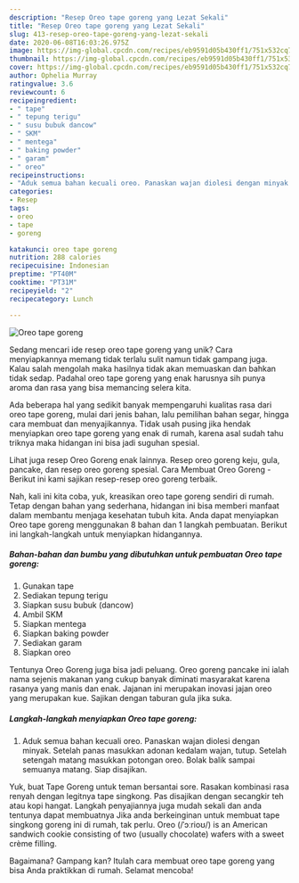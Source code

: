 ```yaml
---
description: "Resep Oreo tape goreng yang Lezat Sekali"
title: "Resep Oreo tape goreng yang Lezat Sekali"
slug: 413-resep-oreo-tape-goreng-yang-lezat-sekali
date: 2020-06-08T16:03:26.975Z
image: https://img-global.cpcdn.com/recipes/eb9591d05b430ff1/751x532cq70/oreo-tape-goreng-foto-resep-utama.jpg
thumbnail: https://img-global.cpcdn.com/recipes/eb9591d05b430ff1/751x532cq70/oreo-tape-goreng-foto-resep-utama.jpg
cover: https://img-global.cpcdn.com/recipes/eb9591d05b430ff1/751x532cq70/oreo-tape-goreng-foto-resep-utama.jpg
author: Ophelia Murray
ratingvalue: 3.6
reviewcount: 6
recipeingredient:
- " tape"
- " tepung terigu"
- " susu bubuk dancow"
- " SKM"
- " mentega"
- " baking powder"
- " garam"
- " oreo"
recipeinstructions:
- "Aduk semua bahan kecuali oreo. Panaskan wajan diolesi dengan minyak. Setelah panas masukkan adonan kedalam wajan, tutup. Setelah setengah matang masukkan potongan oreo. Bolak balik sampai semuanya matang. Siap disajikan."
categories:
- Resep
tags:
- oreo
- tape
- goreng

katakunci: oreo tape goreng 
nutrition: 288 calories
recipecuisine: Indonesian
preptime: "PT40M"
cooktime: "PT31M"
recipeyield: "2"
recipecategory: Lunch

---
```



![Oreo tape goreng](https://img-global.cpcdn.com/recipes/eb9591d05b430ff1/751x532cq70/oreo-tape-goreng-foto-resep-utama.jpg)

Sedang mencari ide resep oreo tape goreng yang unik? Cara menyiapkannya memang tidak terlalu sulit namun tidak gampang juga. Kalau salah mengolah maka hasilnya tidak akan memuaskan dan bahkan tidak sedap. Padahal oreo tape goreng yang enak harusnya sih punya aroma dan rasa yang bisa memancing selera kita.

Ada beberapa hal yang sedikit banyak mempengaruhi kualitas rasa dari oreo tape goreng, mulai dari jenis bahan, lalu pemilihan bahan segar, hingga cara membuat dan menyajikannya. Tidak usah pusing jika hendak menyiapkan oreo tape goreng yang enak di rumah, karena asal sudah tahu triknya maka hidangan ini bisa jadi suguhan spesial.

Lihat juga resep Oreo Goreng enak lainnya. Resep oreo goreng keju, gula, pancake, dan resep oreo goreng spesial. Cara Membuat Oreo Goreng - Berikut ini kami sajikan resep-resep oreo goreng terbaik.


Nah, kali ini kita coba, yuk, kreasikan oreo tape goreng sendiri di rumah. Tetap dengan bahan yang sederhana, hidangan ini bisa memberi manfaat dalam membantu menjaga kesehatan tubuh kita. Anda dapat menyiapkan Oreo tape goreng menggunakan 8 bahan dan 1 langkah pembuatan. Berikut ini langkah-langkah untuk menyiapkan hidangannya.

<!--inarticleads1-->

##### Bahan-bahan dan bumbu yang dibutuhkan untuk pembuatan Oreo tape goreng:

1. Gunakan  tape
1. Sediakan  tepung terigu
1. Siapkan  susu bubuk (dancow)
1. Ambil  SKM
1. Siapkan  mentega
1. Siapkan  baking powder
1. Sediakan  garam
1. Siapkan  oreo


Tentunya Oreo Goreng juga bisa jadi peluang. Oreo goreng pancake ini ialah nama sejenis makanan yang cukup banyak diminati masyarakat karena rasanya yang manis dan enak. Jajanan ini merupakan inovasi jajan oreo yang merupakan kue. Sajikan dengan taburan gula jika suka. 

<!--inarticleads2-->

##### Langkah-langkah menyiapkan Oreo tape goreng:

1. Aduk semua bahan kecuali oreo. Panaskan wajan diolesi dengan minyak. Setelah panas masukkan adonan kedalam wajan, tutup. Setelah setengah matang masukkan potongan oreo. Bolak balik sampai semuanya matang. Siap disajikan.


Yuk, buat Tape Goreng untuk teman bersantai sore. Rasakan kombinasi rasa renyah dengan legitnya tape singkong. Pas disajikan dengan secangkir teh atau kopi hangat. Langkah penyajiannya juga mudah sekali dan anda tentunya dapat membuatnya Jika anda berkeinginan untuk membuat tape singkong goreng ini di rumah, tak perlu. Oreo (/ˈɔːrioʊ/) is an American sandwich cookie consisting of two (usually chocolate) wafers with a sweet crème filling. 

Bagaimana? Gampang kan? Itulah cara membuat oreo tape goreng yang bisa Anda praktikkan di rumah. Selamat mencoba!
